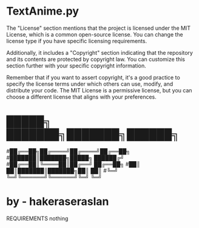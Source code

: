 # TextAnime.py
The "License" section mentions that the project is licensed under the MIT License, which is a common open-source license. You can change the license type if you have specific licensing requirements.

Additionally, it includes a "Copyright" section indicating that the repository and its contents are protected by copyright law. You can customize this section further with your specific copyright information.

Remember that if you want to assert copyright, it's a good practice to specify the license terms under which others can use, modify, and distribute your code. The MIT License is a permissive license, but you can choose a different license that aligns with your preferences.

# █████╗ ███████╗███████╗██████╗ 
#██╔══██╗██╔════╝██╔════╝██╔══██╗
#███████║███████╗█████╗  ██████╔╝
#██╔══██║╚════██║██╔══╝  ██╔══██╗
#██║  ██║███████║███████╗██║  ██║
#╚═╝  ╚═╝╚══════╝╚══════╝╚═╝  ╚═╝
#                   by - hakeraseraslan











REQUIREMENTS
nothing
